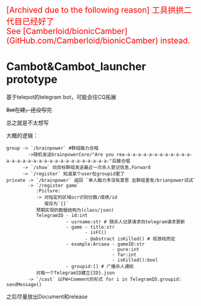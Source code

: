 <div style="color:red;font-size:150%">
[Archived due to the following reason] 工具拱拱二代目已经好了<br>
See [Camberloid/bionicCamber](GitHub.com/Camberloid/bionicCamber) instead.
</div>

# Cambot&Cambot_launcher prototype

基于telepot的telegram bot，可能会往CQ拓展

~~Bot在建，还没写完~~

总之就是不太想写

大概的逻辑：

```
group -> `/brainpower` #群组脑力合唱
        ->随机发送brainpowerCore/"Are you rea-a-a-a-a-a-a-a-a-a-a-a-a-a-a-a-a-a-a-a-a-a-a-a-a-a-a-a-a-a-a-a-"后接合唱
      -> `/show` 向目标群组发送最近一次杀人登记信息,Forward
      -> `/register` 知道某个user在groupid里了
private -> `/brainpower` 返回 `单人脑力多没有意思 去群组里发/brianpower试试`
        -> `/register game`
           :Picture:
           -> 对指定的区域ocr识别分数/成绩/id
              保存为`{}`
           预期实现的数据结构为(class/json)
           TelegramID - id:int
                      - usrname:str # 随杀人记录请求向telegram请求更新
                      - game - title:str
                             - isFC()
                             - @abstract isKilled() # 视游戏而定
                      - example:Arcaea - gameID:str
                                       - pure:int
                                       - far:int
                                       - isKilled():bool
                      - groupid:[] # 广播杀人通知
           对每一个TelegramID建立{ID}.json
        -> `/cast` 以FW+Comment的形式 for i in TelegramID.groupid: sendMessage()
```

之后尽量放出Document和release
